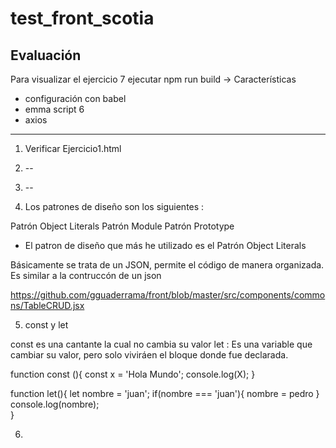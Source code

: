 # test_front_scotia
Evaluación
----------------------------------------------
Para visualizar el ejercicio 7 ejecutar npm run build
-> Características
- configuración con babel
- emma script 6
- axios
----------------------------------------------

1. Verificar Ejercicio1.html
2. --
3. --

4.  Los patrones de diseño son los siguientes :

Patrón Object Literals
Patrón Module
Patrón Prototype


- El patron de diseño que más he utilizado es el Patrón Object Literals

Básicamente se trata de un JSON, permite el código de manera organizada. Es similar a la contruccón de un json

https://github.com/gguaderrama/front/blob/master/src/components/commons/TableCRUD.jsx


5. const y let 

const es una cantante la cual no cambia su valor 
let : Es una variable que cambiar su valor, pero solo viviráen el bloque donde fue declarada.


function const (){
 const x = 'Hola Mundo';
 console.log(X); 
}

function let(){
 let nombre = 'juan';
 if(nombre === 'juan'){
     nombre = pedro
 }
 console.log(nombre);  
}

6. 
